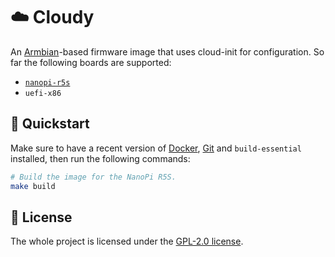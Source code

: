 # ☁️ Cloudy

An [Armbian][armbian]-based firmware image that uses cloud-init for configuration. So far the following boards are supported:

- [`nanopi-r5s`][nanopi-r5s]
- `uefi-x86`

## 🚀 Quickstart

Make sure to have a recent version of [Docker][docker], [Git][git] and `build-essential` installed, then run the following commands:

```bash
# Build the image for the NanoPi R5S.
make build
```

## 📜 License

The whole project is licensed under the [GPL-2.0 license][license].

[armbian]: https://github.com/armbian/build
[nanopi-r5s]: https://www.friendlyelec.com/index.php?route=product/product&product_id=287
[docker]: https://www.docker.com/
[git]: https://git-scm.com/
[license]: LICENSE.md
